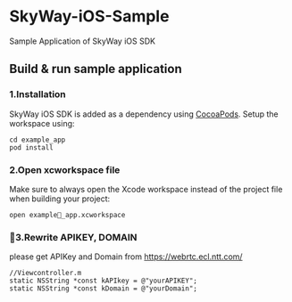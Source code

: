 # SkyWay-iOS-Sample
Sample Application of SkyWay iOS SDK

## Build & run sample application

### 1.Installation
SkyWay iOS SDK is added as a dependency using [CocoaPods](https://cocoapods.org/). Setup the workspace using:

```
cd example_app
pod install
```
### 2.Open xcworkspace file
Make sure to always open the Xcode workspace instead of the project file when building your project:
```
open example_app.xcworkspace
```


### 3.Rewrite APIKEY, DOMAIN
please get APIKey and Domain from https://webrtc.ecl.ntt.com/

```
//Viewcontroller.m
static NSString *const kAPIkey = @"yourAPIKEY";
static NSString *const kDomain = @"yourDomain";

```
